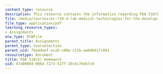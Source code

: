 ```yaml
---
content_type: resource
description: This resource contains the information regarding FDA 510(k) homework.
file: /media/courses/ec-710-d-lab-medical-technologies-for-the-developing-world-spring-2010/47a0088d00647273527f10c4c74eb7c0_MITEC_710S10_510k_homework.pdf
file_type: application/pdf
learning_resource_types:
- Assignments
ocw_type: OCWFile
parent_title: Assignments
parent_type: CourseSection
parent_uid: fba44aef-aca5-c08e-c21b-aa606017c091
resourcetype: Document
title: FDA 510(k) Homework
uid: 47a0088d-0064-7273-527f-10c4c74eb7c0
---
```

